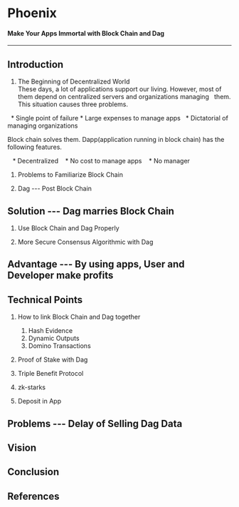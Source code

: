 # Phoenix
#### Make Your Apps Immortal with Block Chain and Dag
-------------------------------------------------------


## Introduction
1. The Beginning of Decentralized World  
These days, a lot of applications support our living. However, most of them depend on centralized servers and organizations managing   them. This situation causes three problems.
  
    * Single point of failure
    * Large expenses to manage apps
    * Dictatorial of managing organizations
    
 Block chain solves them. Dapp(application running in block chain) has the following features.
  
    * Decentralized
    * No cost to manage apps
    * No manager

1. Problems to Familiarize Block Chain

1. Dag --- Post Block Chain


## Solution --- Dag marries Block Chain 
1. Use Block Chain and Dag Properly 

1. More Secure Consensus Algorithmic with Dag


## Advantage --- By using apps, User and Developer make profits


## Technical Points
1. How to link Block Chain and Dag together
    1. Hash Evidence 
    1. Dynamic Outputs
    1. Domino Transactions
    
1. Proof of Stake with Dag

1. Triple Benefit Protocol

1. zk-starks

1. Deposit in App


## Problems --- Delay of Selling Dag Data


## Vision


## Conclusion


## References

